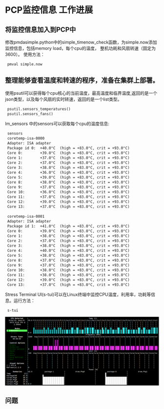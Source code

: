 # PCP监控信息 工作进展

## 将监控信息加入到PCP中

修改pmdasimple.python中的simple_timenow_check函数，为simple.now添加监控信息，包括memory load，每个cpu的温度，
整机功耗和风扇转速（固定为3600）。
使用方法：

     pmval simple.now
     
## 整理能够查看温度和转速的程序，准备在集群上部署。

使用psutil可以获得每个cpu核心的当前温度，最高温度和临界温度,返回的是一个json类型，以及每个风扇的实时转速，返回的是一个list类型。

     psutil.sensors_temperatures() 
     psutil.sensors_fans()
     
lm_sensors 中的sensors可以获取每个cpu的温度信息:

     sensors
     coretemp-isa-0000
     Adapter: ISA adapter
     Package id 0:  +40.0°C  (high = +83.0°C, crit = +93.0°C)
     Core 0:        +39.0°C  (high = +83.0°C, crit = +93.0°C)
     Core 1:        +37.0°C  (high = +83.0°C, crit = +93.0°C)
     Core 2:        +37.0°C  (high = +83.0°C, crit = +93.0°C)
     Core 3:        +38.0°C  (high = +83.0°C, crit = +93.0°C)
     Core 4:        +36.0°C  (high = +83.0°C, crit = +93.0°C)
     Core 5:        +39.0°C  (high = +83.0°C, crit = +93.0°C)
     Core 8:        +38.0°C  (high = +83.0°C, crit = +93.0°C)
     Core 9:        +37.0°C  (high = +83.0°C, crit = +93.0°C)
     Core 10:       +36.0°C  (high = +83.0°C, crit = +93.0°C)
     Core 11:       +37.0°C  (high = +83.0°C, crit = +93.0°C)
     Core 12:       +39.0°C  (high = +83.0°C, crit = +93.0°C)
     Core 13:       +37.0°C  (high = +83.0°C, crit = +93.0°C)

     coretemp-isa-0001
     Adapter: ISA adapter
     Package id 1:  +41.0°C  (high = +83.0°C, crit = +93.0°C)
     Core 0:        +39.0°C  (high = +83.0°C, crit = +93.0°C)
     Core 1:        +38.0°C  (high = +83.0°C, crit = +93.0°C)
     Core 2:        +37.0°C  (high = +83.0°C, crit = +93.0°C)
     Core 3:        +38.0°C  (high = +83.0°C, crit = +93.0°C)
     Core 4:        +40.0°C  (high = +83.0°C, crit = +93.0°C)
     Core 5:        +38.0°C  (high = +83.0°C, crit = +93.0°C)
     Core 8:        +37.0°C  (high = +83.0°C, crit = +93.0°C)
     Core 9:        +37.0°C  (high = +83.0°C, crit = +93.0°C)
     Core 10:       +38.0°C  (high = +83.0°C, crit = +93.0°C)
     Core 11:       +38.0°C  (high = +83.0°C, crit = +93.0°C)
     Core 12:       +39.0°C  (high = +83.0°C, crit = +93.0°C)
     Core 13:       +37.0°C  (high = +83.0°C, crit = +93.0°C)


Stress Terminal UI(s-tui)可以在Linux终端中监控CPU温度，利用率，功耗等信息。运行方法：

     s-tui
     
![avater](pcp1.png)
## 问题
